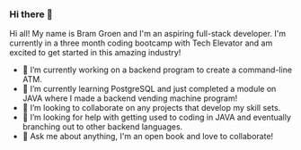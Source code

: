 ### Hi there 👋

<!--
**Bram-Gr/Bram-Gr** is a ✨ _special_ ✨ repository because its `README.md` (this file) appears on your GitHub profile.

Here are some ideas to get you started:

- 🔭 I’m currently working on a backend program to create a command-line ATM.
- 🌱 I’m currently learning PostgreSQL and just completed a module on JAVA where I made a backend vending machine program!
- 👯 I’m looking to collaborate on any projects that develop my skill sets.
- 🤔 I’m looking for help with getting used to coding in JAVA and eventually branching out to other backend languages.
- 💬 Ask me about anything, I'm an open book and love to collaborate!
- 📫 How to reach me: ...
- 😄 Pronouns: ...
- ⚡ Fun fact: ...
-->

Hi all! My name is Bram Groen and I'm an aspiring full-stack developer. I'm currently in a three month coding bootcamp with Tech Elevator and am excited to get started in this amazing industry! 

- 🔭 I’m currently working on a backend program to create a command-line ATM.
- 🌱 I’m currently learning PostgreSQL and just completed a module on JAVA where I made a backend vending machine program!
- 👯 I’m looking to collaborate on any projects that develop my skill sets.
- 🤔 I’m looking for help with getting used to coding in JAVA and eventually branching out to other backend languages.
- 💬 Ask me about anything, I'm an open book and love to collaborate!